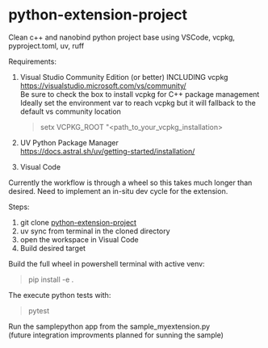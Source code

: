 # python-extension-project
Clean c++ and nanobind python project base using VSCode, vcpkg, pyproject.toml, uv, ruff

Requirements:
1) Visual Studio Community Edition (or better) INCLUDING vcpkg  
https://visualstudio.microsoft.com/vs/community/  
Be sure to check the box to install vcpkg for C++ package management  
Ideally set the environment var to reach vcpkg but it will fallback to the default vs community location  
   > setx VCPKG_ROOT "<path_to_your_vcpkg_installation>

2) UV  Python Package Manager  
https://docs.astral.sh/uv/getting-started/installation/  
3) Visual Code  

Currently the workflow is through a wheel so this takes much longer
than desired.  Need to implement an in-situ dev cycle for the extension.

Steps:  
1) git clone [python-extension-project  ](https://github.com/JustinEbert/python-extension-project)
2) uv sync from terminal in the cloned directory
3) open the workspace in Visual Code
4) Build desired target  

Build the full wheel in powershell terminal with active venv:
> pip install -e .

The execute python tests with:
> pytest

Run the samplepython app from the sample_myextension.py  
(future integration improvments planned for sunning the sample)  
